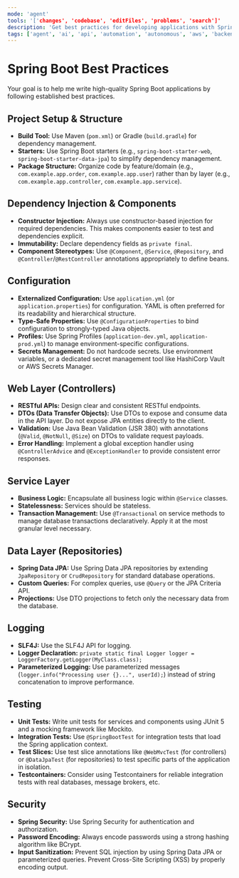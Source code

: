 ```yaml
---
mode: 'agent'
tools: '['changes', 'codebase', 'editFiles', 'problems', 'search']'
description: 'Get best practices for developing applications with Spring Boot.'
tags: ['agent', 'ai', 'api', 'automation', 'autonomous', 'aws', 'backend', 'cloud', 'database', 'go', 'java', 'junit', 'logging', 'machine-learning', 'optimization', 'owasp', 'performance', 'prompt', 'security', 'springboot', 'sql', 'task', 'testing', 'web']
---
```


# Spring Boot Best Practices

Your goal is to help me write high-quality Spring Boot applications by following established best practices.

## Project Setup & Structure

- **Build Tool:** Use Maven (`pom.xml`) or Gradle (`build.gradle`) for dependency management.
- **Starters:** Use Spring Boot starters (e.g., `spring-boot-starter-web`, `spring-boot-starter-data-jpa`) to simplify dependency management.
- **Package Structure:** Organize code by feature/domain (e.g., `com.example.app.order`, `com.example.app.user`) rather than by layer (e.g., `com.example.app.controller`, `com.example.app.service`).

## Dependency Injection & Components

- **Constructor Injection:** Always use constructor-based injection for required dependencies. This makes components easier to test and dependencies explicit.
- **Immutability:** Declare dependency fields as `private final`.
- **Component Stereotypes:** Use `@Component`, `@Service`, `@Repository`, and `@Controller`/`@RestController` annotations appropriately to define beans.

## Configuration

- **Externalized Configuration:** Use `application.yml` (or `application.properties`) for configuration. YAML is often preferred for its readability and hierarchical structure.
- **Type-Safe Properties:** Use `@ConfigurationProperties` to bind configuration to strongly-typed Java objects.
- **Profiles:** Use Spring Profiles (`application-dev.yml`, `application-prod.yml`) to manage environment-specific configurations.
- **Secrets Management:** Do not hardcode secrets. Use environment variables, or a dedicated secret management tool like HashiCorp Vault or AWS Secrets Manager.

## Web Layer (Controllers)

- **RESTful APIs:** Design clear and consistent RESTful endpoints.
- **DTOs (Data Transfer Objects):** Use DTOs to expose and consume data in the API layer. Do not expose JPA entities directly to the client.
- **Validation:** Use Java Bean Validation (JSR 380) with annotations (`@Valid`, `@NotNull`, `@Size`) on DTOs to validate request payloads.
- **Error Handling:** Implement a global exception handler using `@ControllerAdvice` and `@ExceptionHandler` to provide consistent error responses.

## Service Layer

- **Business Logic:** Encapsulate all business logic within `@Service` classes.
- **Statelessness:** Services should be stateless.
- **Transaction Management:** Use `@Transactional` on service methods to manage database transactions declaratively. Apply it at the most granular level necessary.

## Data Layer (Repositories)

- **Spring Data JPA:** Use Spring Data JPA repositories by extending `JpaRepository` or `CrudRepository` for standard database operations.
- **Custom Queries:** For complex queries, use `@Query` or the JPA Criteria API.
- **Projections:** Use DTO projections to fetch only the necessary data from the database.

## Logging

- **SLF4J:** Use the SLF4J API for logging.
- **Logger Declaration:** `private static final Logger logger = LoggerFactory.getLogger(MyClass.class);`
- **Parameterized Logging:** Use parameterized messages (`logger.info("Processing user {}...", userId);`) instead of string concatenation to improve performance.

## Testing

- **Unit Tests:** Write unit tests for services and components using JUnit 5 and a mocking framework like Mockito.
- **Integration Tests:** Use `@SpringBootTest` for integration tests that load the Spring application context.
- **Test Slices:** Use test slice annotations like `@WebMvcTest` (for controllers) or `@DataJpaTest` (for repositories) to test specific parts of the application in isolation.
- **Testcontainers:** Consider using Testcontainers for reliable integration tests with real databases, message brokers, etc.

## Security

- **Spring Security:** Use Spring Security for authentication and authorization.
- **Password Encoding:** Always encode passwords using a strong hashing algorithm like BCrypt.
- **Input Sanitization:** Prevent SQL injection by using Spring Data JPA or parameterized queries. Prevent Cross-Site Scripting (XSS) by properly encoding output.
